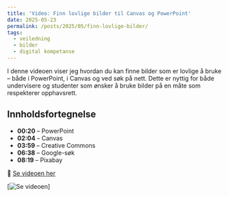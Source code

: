 ```yaml
---
title: 'Video: Finn lovlige bilder til Canvas og PowerPoint'
date: 2025-05-23
permalink: /posts/2025/05/finn-lovlige-bilder/
tags:
  - veiledning
  - bilder
  - digital kompetanse
---
```


I denne videoen viser jeg hvordan du kan finne bilder som er lovlige å bruke – både i PowerPoint, i Canvas og ved søk på nett. Dette er nyttig for både undervisere og studenter som ønsker å bruke bilder på en måte som respekterer opphavsrett.

## Innholdsfortegnelse

- **00:20** – PowerPoint
- **02:04** – Canvas
- **03:59** – Creative Commons
- **06:38** – Google-søk
- **08:19** – Pixabay

🎥 [Se videoen her](https://youtu.be/TJv0HLh8rzY?feature=shared)

[![Se videoen](https://youtu.be/TJv0HLh8rzY?feature=shared)]


